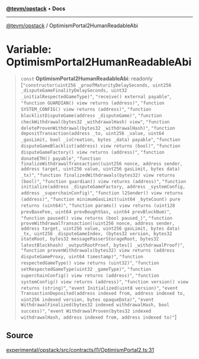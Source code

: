 [**@tevm/opstack**](../README.md) • **Docs**

***

[@tevm/opstack](../globals.md) / OptimismPortal2HumanReadableAbi

# Variable: OptimismPortal2HumanReadableAbi

> `const` **OptimismPortal2HumanReadableAbi**: readonly [`"constructor(uint256 _proofMaturityDelaySeconds, uint256 _disputeGameFinalityDelaySeconds, uint32 _initialRespectedGameType)"`, `"receive() external payable"`, `"function GUARDIAN() view returns (address)"`, `"function SYSTEM_CONFIG() view returns (address)"`, `"function blacklistDisputeGame(address _disputeGame)"`, `"function checkWithdrawal(bytes32 _withdrawalHash) view"`, `"function deleteProvenWithdrawal(bytes32 _withdrawalHash)"`, `"function depositTransaction(address _to, uint256 _value, uint64 _gasLimit, bool _isCreation, bytes _data) payable"`, `"function disputeGameBlacklist(address) view returns (bool)"`, `"function disputeGameFactory() view returns (address)"`, `"function donateETH() payable"`, `"function finalizeWithdrawalTransaction((uint256 nonce, address sender, address target, uint256 value, uint256 gasLimit, bytes data) _tx)"`, `"function finalizedWithdrawals(bytes32) view returns (bool)"`, `"function guardian() view returns (address)"`, `"function initialize(address _disputeGameFactory, address _systemConfig, address _superchainConfig)"`, `"function l2Sender() view returns (address)"`, `"function minimumGasLimit(uint64 _byteCount) pure returns (uint64)"`, `"function params() view returns (uint128 prevBaseFee, uint64 prevBoughtGas, uint64 prevBlockNum)"`, `"function paused() view returns (bool paused_)"`, `"function proveWithdrawalTransaction((uint256 nonce, address sender, address target, uint256 value, uint256 gasLimit, bytes data) _tx, uint256 _disputeGameIndex, (bytes32 version, bytes32 stateRoot, bytes32 messagePasserStorageRoot, bytes32 latestBlockhash) _outputRootProof, bytes[] _withdrawalProof)"`, `"function provenWithdrawals(bytes32) view returns (address disputeGameProxy, uint64 timestamp)"`, `"function respectedGameType() view returns (uint32)"`, `"function setRespectedGameType(uint32 _gameType)"`, `"function superchainConfig() view returns (address)"`, `"function systemConfig() view returns (address)"`, `"function version() view returns (string)"`, `"event Initialized(uint8 version)"`, `"event TransactionDeposited(address indexed from, address indexed to, uint256 indexed version, bytes opaqueData)"`, `"event WithdrawalFinalized(bytes32 indexed withdrawalHash, bool success)"`, `"event WithdrawalProven(bytes32 indexed withdrawalHash, address indexed from, address indexed to)"`]

## Source

[experimental/opstack/src/contracts/l1/OptimismPortal2.ts:31](https://github.com/evmts/tevm-monorepo/blob/main/experimental/opstack/src/contracts/l1/OptimismPortal2.ts#L31)
